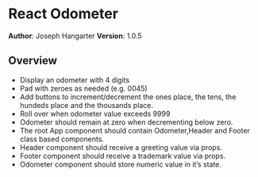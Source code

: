 # React Odometer

**Author**: Joseph Hangarter
**Version**: 1.0.5

## Overview

- Display an odometer with 4 digits
- Pad with zeroes as needed (e.g. 0045)
- Add buttons to increment/decrement the ones place, the tens, the hundeds place and the thousands place.
- Roll over when odometer value exceeds 9999
- Odometer should remain at zero when decrementing below zero.
- The root App component should contain Odometer,Header and Footer class based components.
- Header component should receive a greeting value via props.
- Footer component should receive a trademark value via props.
- Odometer component should store numeric value in it’s state.
